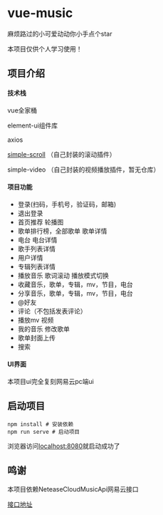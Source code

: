 # vue-music

麻烦路过的小可爱动动你小手点个star

本项目仅供个人学习使用！

## 项目介绍

#### 技术栈

vue全家桶

element-ui组件库

axios

[simple-scroll](https://github.com/liaoruikang/vue-simple-scroll) （自己封装的滚动插件）

simple-video （自己封装的视频播放插件，暂无仓库）

#### 项目功能

- 登录(扫码，手机号，验证码，邮箱) 
- 退出登录
- 首页推荐 轮播图
- 歌单排行榜，全部歌单 歌单详情
- 电台 电台详情
- 歌手列表详情
- 用户详情
- 专辑列表详情
- 播放音乐 歌词滚动 播放模式切换
- 收藏音乐，歌单，专辑，mv，节目，电台
- 分享音乐，歌单，专辑，mv，节目，电台
- @好友
- 评论（不包括发表评论）
- 播放mv 视频
- 我的音乐 修改歌单 
- 歌单封面上传
- 搜索

#### UI界面

本项目ui完全复刻网易云pc端ui

## 启动项目

```
npm install # 安装依赖
npm run serve # 启动项目
```

浏览器访问[localhost:8080](http://localhost:8080)就启动成功了

## 鸣谢

本项目依赖NeteaseCloudMusicApi网易云接口

[接口地址](https://github.com/Binaryify/NeteaseCloudMusicApi)





